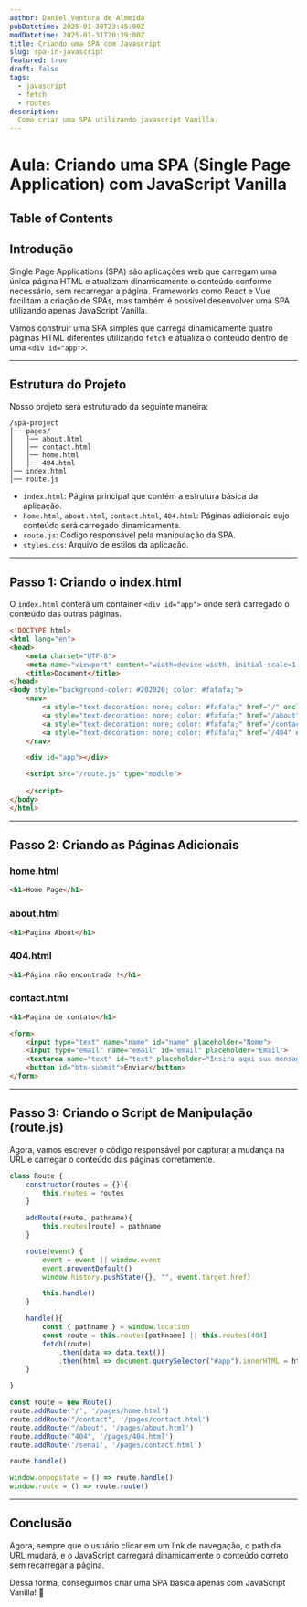 ```yaml
---
author: Daniel Ventura de Almeida
pubDatetime: 2025-01-30T23:45:00Z
modDatetime: 2025-01-31T20:39:00Z
title: Criando uma SPA com Javascript
slug: spa-in-javascript
featured: true
draft: false
tags:
  - javascript
  - fetch
  - routes
description:
  Como criar uma SPA utilizando javascript Vanilla.
---
```

# Aula: Criando uma SPA (Single Page Application) com JavaScript Vanilla

## Table of Contents

## Introdução

Single Page Applications (SPA) são aplicações web que carregam uma única página HTML e atualizam dinamicamente o conteúdo conforme necessário, sem recarregar a página. Frameworks como React e Vue facilitam a criação de SPAs, mas também é possível desenvolver uma SPA utilizando apenas JavaScript Vanilla.

Vamos construir uma SPA simples que carrega dinamicamente quatro páginas HTML diferentes utilizando `fetch` e atualiza o conteúdo dentro de uma `<div id="app">`.

---

## Estrutura do Projeto

Nosso projeto será estruturado da seguinte maneira:
```
/spa-project
│── pages/
│   │── about.html
│   │── contact.html
│   │── home.html
│   │── 404.html
│── index.html
│── route.js
```

- `index.html`: Página principal que contém a estrutura básica da aplicação.
- `home.html`, `about.html`, `contact.html`, `404.html`: Páginas adicionais cujo conteúdo será carregado dinamicamente.
- `route.js`: Código responsável pela manipulação da SPA.
- `styles.css`: Arquivo de estilos da aplicação.

---

## Passo 1: Criando o index.html

O `index.html` conterá um container `<div id="app">` onde será carregado o conteúdo das outras páginas.

```html
<!DOCTYPE html>
<html lang="en">
<head>
    <meta charset="UTF-8">
    <meta name="viewport" content="width=device-width, initial-scale=1.0">
    <title>Document</title>
</head>
<body style="background-color: #202020; color: #fafafa;">
    <nav>
        <a style="text-decoration: none; color: #fafafa;" href="/" onclick="route()">Home</a>
        <a style="text-decoration: none; color: #fafafa;" href="/about" onclick="route()">Sobre</a>
        <a style="text-decoration: none; color: #fafafa;" href="/contact" onclick="route()">Contato</a>
        <a style="text-decoration: none; color: #fafafa;" href="/404" onclick="route()">404</a>
    </nav>

    <div id="app"></div>

    <script src="/route.js" type="module">
        
    </script>
</body>
</html>
```

---

## Passo 2: Criando as Páginas Adicionais

### home.html
```html
<h1>Home Page</h1>
```

### about.html
```html
<h1>Pagina About</h1>

```
### 404.html
```html
<h1>Página não encontrada !</h1>
```

### contact.html
```html
<h1>Pagina de contato</h1>

<form>
    <input type="text" name="name" id="name" placeholder="Nome">
    <input type="email" name="email" id="email" placeholder="Email">
    <textarea name="text" id="text" placeholder="Insira aqui sua mensagem"></textarea>
    <button id="btn-submit">Enviar</button>
</form>
```

---

## Passo 3: Criando o Script de Manipulação (route.js)

Agora, vamos escrever o código responsável por capturar a mudança na URL e carregar o conteúdo das páginas corretamente.

```javascript
class Route {
    constructor(routes = {}){
        this.routes = routes
    }

    addRoute(route, pathname){
        this.routes[route] = pathname
    }

    route(event) {
        event = event || window.event
        event.preventDefault()
        window.history.pushState({}, "", event.target.href)

        this.handle()
    }

    handle(){
        const { pathname } = window.location
        const route = this.routes[pathname] || this.routes[404] 
        fetch(route)
            .then(data => data.text())
            .then(html => document.querySelector("#app").innerHTML = html)
    }

}

const route = new Route()
route.addRoute('/', '/pages/home.html')
route.addRoute("/contact", '/pages/contact.html')
route.addRoute("/about", '/pages/about.html')
route.addRoute("404", '/pages/404.html')
route.addRoute('/senai', '/pages/contact.html')

route.handle()

window.onpopstate = () => route.handle()
window.route = () => route.route()
```

---

## Conclusão

Agora, sempre que o usuário clicar em um link de navegação, o path da URL mudará, e o JavaScript carregará dinamicamente o conteúdo correto sem recarregar a página.

Dessa forma, conseguimos criar uma SPA básica apenas com JavaScript Vanilla! 🚀

